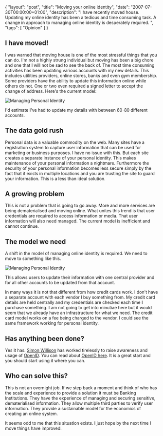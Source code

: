 {
  "layout": "post",
  "title": "Moving your online identity",
  "date": "2007-07-30T00:00:00+01:00",
  "description": "I have recently moved house. Updating my online identity has been a tedious and time consuming task. A change in approach to managing online identity is desperately required. ",
  "tags": [
    "Opinion"
  ]
}

## I have moved!

I was warned that moving house is one of the most stressful things that you can do. I'm not a highly strung individual but moving has been a big chore and one that I will not be sad to see the back of. The most time consuming activities has been updating various accounts with my new details. This includes utilities providers, online stores, banks and even gym membership. Some providers have the ability to update this information online while others do not. One or two even required a signed letter to accept the change of address. Here's the current model: 

![Managing Personal Identity][1] 

I'd estimate I've had to update my details with between 60-80 different accounts.

## The data gold rush

Personal data is a valuable commodity on the web. Many sites have a registration system to capture user information that can be used for marketing or business purposes. I have no issue with this. But each site creates a separate instance of your personal identity. This makes maintenance of your personal information a nightmare. Furthermore the security of your personal information becomes less secure simply by the fact that it exists in multiple locations and you are trusting the site to guard your information. This is a less than ideal solution.

## A growing problem

This is not a problem that is going to go away. More and more services are being dematerialised and moving online. What unites this trend is that user credentials are required to access information or media. That user information will also need managed. The current model is inefficient and cannot continue.

## The model we need

A shift in the model of managing online identity is required. We need to move to something like this. 

![Managing Personal Identity][2] 

This allows users to update their information with one central provider and for all other accounts to be updated from that account.

In many ways it is not that different from how credit cards work. I don't have a separate account with each vendor I buy something from. My credit card details are held centrally and my credentials are checked each time I purchase something. I am not going to get into minutiae here but it would seem that we already have an infrastructure for what we need. The credit card model works on a fee being charged to the vendor. I could see the same framework working for personal identity.

## Has anything been done?

Yes it has. [Simon Willison][3] has worked tirelessly to raise awareness and usage of [OpenID][4]. You can read about [OpenID here][4]. It is a great start and you should start using it where you can.

## Who can solve this?

This is not an overnight job. If we step back a moment and think of who has the scale and experience to provide a solution it must be Banking Institutions. They have the experience of managing and securing sensitive, dematerialised information. They allow multiple third parties to verify user information. They provide a sustainable model for the economics of creating an online system.

It seems odd to me that this situation exists. I just hope by the next time I move things have improved.

 [1]: http://shapeshed.com/images/articles/identity.png 
 [2]: http://shapeshed.com/images/articles/indentity_new.png 
 [3]: http://simonwillison.net/
 [4]: http://openid.net/

